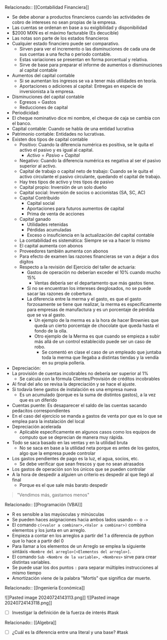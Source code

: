 Relacionado:: [[Contabilidad Financiera]]
- Se debe abonar a productos financieros cuando las actividades de cobro de intereses no sean propias de la empresa. 
- Las cuentas se ordenan en base a su exigibilidad y disponibilidad 
- $2000 MXN es el máximo facturable (Es decucible) 
- Las notas son parte de los estados financieros 
- Cualquier estado financiero puede ser comparativo. 
	- Sirven para ver el incremento o las disminuciones de cada una de sus cuentas a una fecha o periodo contable. 
	- Estas variaciones se presentan en forma porcentual y relativa. 
	- Sirve de base para preparar el informe de aumentos o disminuciones al capital contable
- Aumentos del capital contable 
	- Si se aumentan los ingresos se va a tener más utilidades en teoría. 
	- Aportaciones o adiciones al capital: Entregas en especie de inversionista a la empresa. 
- Disminuciones del capital contable
	- Egresos = Gastos 
	- Reducciones de capital 
- Periodicidad: 
- El cheque nominativo dice mi nombre, el cheque de caja se cambia con el banco. 
- Capital contable: Cuando se habla de una entidad lucrativa
- Patrimonio contable: Entidades no lucrativas. 
- Existen dos tipos de capital contable 
	- Positivo: Cuando la diferencia numérica es positiva, se le quita el activo el pasivo y es igual al capital. 
		- $Activo = Pasivo + Capital$
	- Negativo: Cuando la diferencia numérica es negativa al ser el pasivo superior al activo. 
	- Capital de trabajo o capital neto de trabajo: Cuando se le quita el activo circulante el pasivo circulante, quedando el capital de trabajo. 
	- Hay tres tipos de activo y tres tipos de pasivo
	- Capital propio: Inversión de un solo dueño
	- Capital social: Inversión de socios o accionistas (SA, SC, AC)
	- Capital Contribuido
		- Capital social
		- Aportaciones para futuros aumentos de capital
		- Prima de venta de acciones
	- Capital ganado
		- Utilidades retenidas
		- Pérdidas acumuladas
		- Exceso o insuficiencia en la actualización del capital contable
	- La contabilidad es sistemática: Siempre se va a hacer lo mismo
	- El capital aumenta con abonos
	- Proveedores también aumenta con abonos
	- Para efecto de examen las razones financieras se van a dejar a dos dígitos
	- Respecto a la revisión del Ejercicio del taller de actuaría: 
		- Gastos de operación no deberían exceder el 10% cuando mucho 15% 
			- Ventas debería ser el departamento que más gastos tiene. 
		- Si no se encuentran los intereses desglosados, no se puede sacar las razones de cobertura. 
		- La diferencia entre la merma y el gasto, es que el gasto forzosamente se tiene que realizar, la merma es específicamente para empresas de manufactura y es un porcentaje de pérdida que se va al gasto. 
			- Un ejemplo de la merma es a la hora de hacer Brownies que queda un cierto porcentaje de chocolate que queda hasta el fondo de la olla. 
			- Otro ejemplo de la Merma es que cuando se empieza  a subir más allá de un control establecido puede ser un caso de robo. 
				- Se comentó en clase el caso de un empleado que juntaba toda la merma que llegaba a distintas tiendas y la vendía en su propia pollería. 
- Depreciación:
- La provisión de cuentas incobrables no debería ser superior al 1% 
	- Se calcula con la fórmula Clientes/Provisión de créditos incobrables 
- Al final del año se revisa la depreciación y se hace el ajuste. 
- Si todavía tiene gastos de instalación es una empresa nueva
	- Es un acumulado (porque es la suma de distintos gastos), a la vez que es un diferido
- Cuentas puente: Es desaparecer el saldo de las cuentas sacando pedacitos correspondientes
- En el caso del ejercicio se manda a gastos de venta por que es lo que se emplea para la instalación del local
- Depreciación acelerada
	- Aplicable específicamente en algunos casos como los equipos de computo que se deprecian de manera muy rápida.
- Todo se saca basado en las ventas y en la utilidad bruta
	- No se saca en base a la utilidad neta porque es antes de los gastos, algo que la empresa puede controlar
- Los gastos pendientes de pago es la luz, el agua, socios, etc.
	- Se debe verificar que sean frescos y que no sean atrasados
- Los gastos de operación son los únicos que se pueden controlar
- A la hora de despedir a alguien un criterio es despedir al que llegó al final
	- Porque es el que sale más barato despedir

> "Vendimos más, gastamos menos"

Relacionado:: [[Programación (VBA)]]

- R es sensible a las mayúsculas y minúsculas
- Se pueden haces asignaciones hacia ambos lados usando `<-` o `->`
- El comando `c(<valor a combinar>,<Valor a combinar>)` combina elementos y los junta en un arreglo. 
- Empieza a contar en los arreglos a partir del 1 a diferencia de python que lo hace a partir del 0 
- Para llamar a los elementos de un Arreglo se emplea la siguiente sintáxis `<Nombre del arreglo>[<Elementos del arreglo>]`.
- El comando `Sub <Nombre de la variable>, <Nombres>` sirve para crear distintas variables. 
- Se puede usar los dos puntos `:` para separar múltiples instrucciones al mismo tiempo 
- Amortización viene de la palabra "Mortis" que significa dar muerte. 

Relacionado:: [[Ingeniería Económica]]

![[Pasted image 20240724143113.png]]
![[Pasted image 20240724143118.png]]
- [ ] Investigar la definición de la fuerza de interés #task 

Relacionado:: [[Algebra]]
- [ ] ¿Cuál es la diferencia entre una literal y una base? #task 
